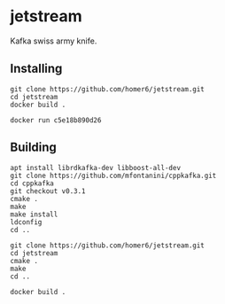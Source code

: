 # jetstream
Kafka swiss army knife.

## Installing
```
git clone https://github.com/homer6/jetstream.git
cd jetstream
docker build .

docker run c5e18b890d26
```


## Building

```
apt install librdkafka-dev libboost-all-dev
git clone https://github.com/mfontanini/cppkafka.git
cd cppkafka
git checkout v0.3.1
cmake .
make
make install
ldconfig
cd ..

git clone https://github.com/homer6/jetstream.git
cd jetstream
cmake .
make
cd ..

docker build .
```